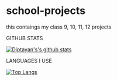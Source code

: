 # school-projects
this contaings my class 9, 10, 11, 12 projects

GITHUB STATS

[![Diptayan's's github stats](https://github-readme-stats.vercel.app/api?username=djdiptayan1&count_private=true&show_icons=true&theme=radical&hide_rank=false)](https://github.com/anuraghazra/github-readme-stats)


LANGUAGES I USE

[![Top Langs](https://github-readme-stats.vercel.app/api/top-langs/?username=djdiptayan1)](https://github.com/anuraghazra/github-readme-stats)
